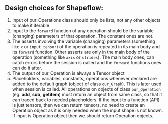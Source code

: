 ## Design choices for Shapeflow:
1. Input of our_Operations class should only be lists, not any other objects to make it iterable
2. Input to the `forward` function of any operation should be the variable (changing) parameters of that operation. The constant ones are not.
3. The asserts involving the variable (changing) parameters (something like `x` or `input_tensor`) of the operation is repeated in its main body and its `forward` function. Other asserts are only in the main body of the operation (something like `axis` or `strides`). The main body ones, can catch errors before the session is called and the `forward` functions ones can do it after. 
4. The output of our_Operation is always a Tensor object
5. Placeholders, variables, constants, operations whenever declared are added to the default graph (object of class `our_Graph`). This is later used when session is called.
All operations on objects of class `our_Operation` (eg. __add__, __sub__, __getitem__) must return an object from same class, so that it can traced back to needed placeholders.
If the input to a function (API) is just tensors, then we can return tensors, no need to create an Operation object as it is only needed when the input shape is not known. If input is Operation object then we should return Operation objects.
